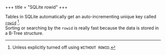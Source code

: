 +++
title = "SQLite rowid"
+++

Tables in SQLite automatically get an auto-incrementing unique key called [`rowid`] [^1]. \
Sorting or searching by the `rowid` is really fast because the data is stored in a B-Tree structure.

[^1]: Unless explicitly turned off using `WITHOUT ROWID`.

[`rowid`]: https://www.sqlite.org/lang_createtable.html#rowid
